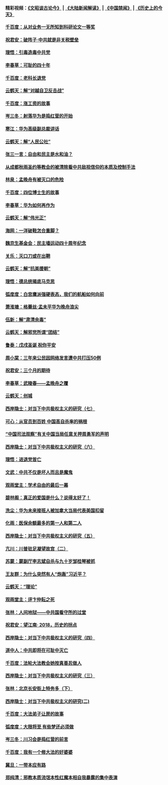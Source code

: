 #### 精彩视频：[《文昭谈古论今》](https://github.com/gfw-breaker/wenzhao/blob/master/README.md?t=12221531) | [《大陆新闻解读》](https://github.com/gfw-breaker/ntdtv-comedy/blob/master/README.md?t=12221531) | [《中国禁闻》](https://github.com/gfw-breaker/ntdtv-news/blob/master/README.md?t=12221531) | [《历史上的今天》](https://github.com/gfw-breaker/today-in-history/blob/master/README.md?t=12221531) 

#### [千百度：从对业务一无所知到科研论文一等奖](../pages/nsc993/n10924400.md?t=12221531) 

#### [祝君安：破阵子‧中共就是非关税壁垒](../pages/nsc993/n10924033.md?t=12221531) 

#### [理悟：引毒造毒中共党](../pages/nsc993/n10922164.md?t=12221531) 

#### [李春草：可耻的四十年](../pages/nsc993/n10922095.md?t=12221531) 

#### [千百度：老科长退党](../pages/nsc993/n10922047.md?t=12221531) 

#### [云鹤天：解“对越自卫反击战”](../pages/nsc993/n10921340.md?t=12221531) 

#### [千百度：涨工资的故事](../pages/nsc993/n10919446.md?t=12221531) 

#### [岑三冬：射落华为是捣红营的开始](../pages/nsc993/n10919253.md?t=12221531) 

#### [寒江：华为高级副总裁讲话](../pages/nsc993/n10919239.md?t=12221531) 

#### [云鹤天：解“人民公社”](../pages/nsc993/n10917506.md?t=12221531) 

#### [张三一言：自由和民主是水和油？](../pages/nsc993/n10917501.md?t=12221531) 

#### [从成都秋雨圣约等教会的被清除看中共敌视信仰的本质及控制手法](../pages/nsc993/n10917309.md?t=12221531) 

#### [林泉：孟晚舟有被灭口的危险](../pages/nsc993/n10917305.md?t=12221531) 

#### [千百度：四位博士生的故事](../pages/nsc993/n10915623.md?t=12221531) 

#### [李春草：华为如何再作为](../pages/nsc993/n10915065.md?t=12221531) 

#### [云鹤天：解“伟光正”](../pages/nsc993/n10915024.md?t=12221531) 

#### [海网：一洋破鞋怎合重脚？](../pages/nsc993/n10914810.md?t=12221531) 

#### [魏京生基金会：民主墙运动四十周年纪念](../pages/nsc993/n10913787.md?t=12221531) 

#### [关乐：灭口刀或在出鞘](../pages/nsc993/n10910233.md?t=12221531) 

#### [云鹤天：解“抗美援朝”](../pages/nsc993/n10910225.md?t=12221531) 

#### [理悟：德总统揭底马克思](../pages/nsc993/n10907949.md?t=12221531) 

#### [弧度度：白宫鹰派强硬表态，我们的航船如何向前](../pages/nsc993/n10907681.md?t=12221531) 

#### [萧淮塘：格蕾丝‧孟未平华为晚舟浪尖](../pages/nsc993/n10907590.md?t=12221531) 

#### [伍新：解“肃清余毒”](../pages/nsc993/n10906830.md?t=12221531) 

#### [云鹤天：解邪党所谓“团结”](../pages/nsc993/n10906823.md?t=12221531) 

#### [鲁泰：戊戌圣诞 祝你平安](../pages/nsc993/n10906813.md?t=12221531) 

#### [周小棠：三年来公民因网络发言遭中共打压50例](../pages/nsc993/n10906801.md?t=12221531) 

#### [祝君安：三个月的期待](../pages/nsc993/n10906797.md?t=12221531) 

#### [李春草：武陵春——孟晚舟之覆](../pages/nsc993/n10904804.md?t=12221531) 

#### [云鹤天：创城](../pages/nsc993/n10904572.md?t=12221531) 

#### [西岸隐士：对当下中共极权主义的研究（七）](../pages/nsc993/n10894592.md?t=12221531) 

#### [可心：从官员到百姓 中国高自杀率的祸根](../pages/nsc993/n10899801.md?t=12221531) 

#### [“中国司法观察”有关中国当局任意关押周勇军的声明](../pages/nsc993/n10899323.md?t=12221531) 

#### [西岸隐士：对当下中共极权主义的研究（六）](../pages/nsc993/n10894563.md?t=12221531) 

#### [理悟：进退党皆亡](../pages/nsc993/n10896617.md?t=12221531) 

#### [文武：中共不仅是坏人而且是魔鬼](../pages/nsc993/n10896590.md?t=12221531) 

#### [观雨堂主：学术自由的最后一幕](../pages/nsc993/n10896282.md?t=12221531) 

#### [碧林阁：真正的爱国是什么？说得太好了！](../pages/nsc993/n10896196.md?t=12221531) 

#### [洗尘：华为未来接班人被加拿大当局代表美国扣留](../pages/nsc993/n10896171.md?t=12221531) 

#### [化雨：医保余额最多的第一人和第二人](../pages/nsc993/n10894411.md?t=12221531) 

#### [西岸隐士：对当下中共极权主义的研究（五）](../pages/nsc993/n10894095.md?t=12221531) 

#### [亢川：川普驻足凝望故宫（二）](../pages/nsc993/n10893924.md?t=12221531) 

#### [苏蒙：蒙副厅李志斌自杀与九十岁邹桂琴被抓](../pages/nsc993/n10893359.md?t=12221531) 

#### [王友群：为什么突然有人“炮轰”习近平？](../pages/nsc993/n10892978.md?t=12221531) 

#### [云鹤天：“理论”](../pages/nsc993/n10893043.md?t=12221531) 

#### [观雨堂主：评卞仲耘之死](../pages/nsc993/n10891901.md?t=12221531) 

#### [张林：人间地狱——中共国看守所的过堂](../pages/nsc993/n10891002.md?t=12221531) 

#### [祝君安：望江南‧ 2018，历史的拐点](../pages/nsc993/n10889460.md?t=12221531) 

#### [西岸隐士：对当下中共极权主义的研究（四）](../pages/nsc993/n10887490.md?t=12221531) 

#### [道中人：中共即将在可耻中灭亡](../pages/nsc993/n10887956.md?t=12221531) 

#### [千百度：法轮大法教会她按真善忍做人](../pages/nsc993/n10887637.md?t=12221531) 

#### [西岸隐士：对当下中共极权主义的研究（三）](../pages/nsc993/n10882983.md?t=12221531) 

#### [张林：北京长安街上特务多（下）](../pages/nsc993/n10884987.md?t=12221531) 

#### [西岸隐士：对当下中共极权主义的研究(二)](../pages/nsc993/n10878756.md?t=12221531) 

#### [千百度：大法弟子让房的故事](../pages/nsc993/n10883156.md?t=12221531) 

#### [弧度度：大限将至 有些梦还必须做](../pages/nsc993/n10882718.md?t=12221531) 

#### [岑三冬：川习会是捣红营的前言](../pages/nsc993/n10881767.md?t=12221531) 

#### [千百度：我有一个修大法的好婆婆](../pages/nsc993/n10880660.md?t=12221531) 

#### [冀旦：一带本应有路](../pages/nsc993/n10880340.md?t=12221531) 

#### [郑纯清：邪教本质流氓本性红魔本相自我暴露的集中表演](../pages/nsc993/n10880329.md?t=12221531) 

